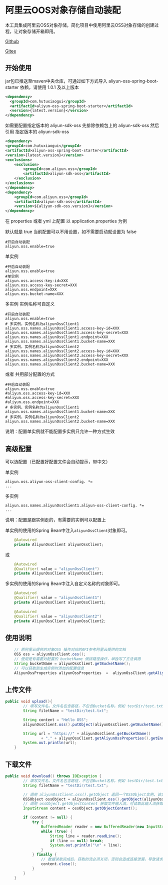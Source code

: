 # 阿里云OOS对象存储自动装配
本工具集成阿里云OSS对象存储，简化项目中使用阿里云OSS对象存储的创建过程，让对象存储开箱即用。

[Github](https://github.com/hutuxiaogui/aliyun-oss-spring-boot-starter)

[Gitee](https://gitee.com/hutuxiaogui/aliyun-oss-spring-boot-starter)

## 开始使用
jar包已推送至maven中央仓库，可通过如下方式导入 aliyun-oss-spring-boot-starter 依赖，请使用 1.0.1 及以上版本

```xml
<dependency>
  <groupId>com.hutuxiaogui</groupId>
  <artifactId>aliyun-oss-spring-boot-starter</artifactId>
  <version>{latest.version}</version>
</dependency>
```
如需要配置指定版本的 aliyun-sdk-oss 先排除依赖包上的 aliyun-sdk-oss 然后引用 指定版本的 aliyun-sdk-oss
```xml
<dependency>
<groupId>com.hutuxiaogui</groupId>
<artifactId>aliyun-oss-spring-boot-starter</artifactId>
<version>{latest.version}</version>
<exclusions>
    <exclusion>
        <groupId>com.aliyun.oss</groupId>
        <artifactId>aliyun-sdk-oss</artifactId>
    </exclusion>
</exclusions>
</dependency>
<dependency>
    <groupId>com.aliyun.oss</groupId>
    <artifactId>aliyun-sdk-oss</artifactId>
    <version>${aliyun-sdk-oss.version}</version>
</dependency>
```

在 properties 或者 yml 上配置
以 application.properties 为例

默认就是 true 当前配置可以不用设置，如不需要启动就设置为 false
```properties
#开启自动装配
aliyun.oss.enable=true
```

单实例
```properties
#开启自动装配
aliyun.oss.enable=true
#单实例
aliyun.oss.access-key-id=XXX
aliyun.oss.access-key-secret=XXX
aliyun.oss.endpoint=XXX
aliyun.oss.bucket-name=XXX
```
多实例 实例名称可自定义
```properties
#开启自动装配
aliyun.oss.enable=true
# 多实例，实例名称为aliyunOssClient1
aliyun.oss.names.aliyunOssClient1.access-key-id=XXX
aliyun.oss.names.aliyunOssClient1.access-key-secret=XXX
aliyun.oss.names.aliyunOssClient1.endpoint=XXX
aliyun.oss.names.aliyunOssClient1.bucket-name=XXX
# 多实例，实例名称为aliyunOssClient2
aliyun.oss.names.aliyunOssClient2.access-key-id=XXX
aliyun.oss.names.aliyunOssClient2.access-key-secret=XXX
aliyun.oss.names.aliyunOssClient2.endpoint=XXX
aliyun.oss.names.aliyunOssClient2.bucket-name=XXX
```
或者 共用部分配置的方式
```properties
#开启自动装配
aliyun.oss.enable=true
#aliyun.oss.access-key-id=XXX
#aliyun.oss.access-key-secret=XXX
#aliyun.oss.endpoint=XXX
# 多实例，实例名称为aliyunOssClient1
aliyun.oss.names.aliyunOssClient1.bucket-name=XXX
# 多实例，实例名称为aliyunOssClient2
aliyun.oss.names.aliyunOssClient2.bucket-name=XXX
```
说明：配置单实例就不能配置多实例只允许一种方式生效



## 高级配置

可以选配置（已配置好配置文件会自动提示，带中文） 

单实例
```properties
aliyun.oss.aliyun-oss-client-config. *=
...
```

多实例
```properties
aliyun.oss.names.aliyunOssClient1.aliyun-oss-client-config. *=
...
```
说明：配置是跟实例走的，有需要的实例可以配置上

单实例的使用的Spring Bean中注入`aliyunOssClient`对象即可。
```java
    @Autowired
    private AliyunOssClient aliyunOssClient;
```
或
```java
    @Autowired
    @Qualifier( value = "aliyunOssClient")
    private AliyunOssClient aliyunOssClient;
```

多实例的使用的Spring Bean中注入自定义名称的对象即可。
```java
    @Autowired
    @Qualifier( value = "aliyunOssClient1")
    private AliyunOssClient aliyunOssClient1;
    
    @Autowired
    @Qualifier( value = "aliyunOssClient2")
    private AliyunOssClient aliyunOssClient2;
```
## 使用说明
```java
    // 原阿里云提供的对象OSS 操作对应的API参考阿里云提供的文档
    OSS oss = aliyunOssClient.oss();
    // 使用是有需要对配置的 bucketName 做拼路径操作，单独写了方法调用
    String bucketName = aliyunOssClient.getBucketName();
    // 可以获取到生成实例时添加的配置信息
    AliyunOssProperties aliyunOssProperties  =  aliyunOssClient.getAliyunOssProperties();
```

## 上传文件
```java
public void upload(){
        // 填写文件名。文件名包含路径，不包含Bucket名称。例如 testDir/test.txt。
        String filetName = "testDir/test.txt";

        String content = "Hello OSS";
        aliyunOssClient.oss().putObject(aliyunOssClient.getBucketName(), filetName, new ByteArrayInputStream(content.getBytes()));

        String url = "https://" + aliyunOssClient.getBucketName()
                + "." + aliyunOssClient.getAliyunOssProperties().getEndpoint() + "/" + filetName;
        System.out.println(url);
    }
```
## 下载文件
```java
public void download() throws IOException {
        // 填写文件名。文件名包含路径，不包含Bucket名称。例如 testDir/test.txt。
        String filetName = "testDir/test.txt";

        // 调用 aliyunOssClient.oss().getObject 返回一个OSSObject实例，该实例包含文件内容及文件元信息。
        OSSObject ossObject = aliyunOssClient.oss().getObject(aliyunOssClient.getBucketName(), filetName);
        // 调用 ossObject.getObjectContent 获取文件输入流，可读取此输入流获取其内容。
        InputStream content = ossObject.getObjectContent();

        if (content != null) {
            try {
                BufferedReader reader = new BufferedReader(new InputStreamReader(content));
                while (true) {
                    String line = reader.readLine();
                    if (line == null) break;
                    System.out.println("\n" + line);
                }
            } finally {
                // 数据读取完成后，获取的流必须关闭，否则会造成连接泄漏，导致请求无连接可用，程序无法正常工作。
                content.close();
            }
        }
    }
```





